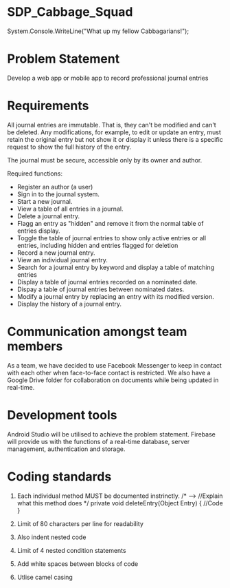 # SDP_Cabbage_Squad
System.Console.WriteLine("What up my fellow Cabbagarians!"); 

# Problem Statement
Develop a web app or mobile app to record professional journal entries

# Requirements
All journal entries are immutable. That is, they can't be modified and can't be deleted. Any modifications, for example, to edit or update an entry, must retain the original entry but not show it or display it unless there is a specific request to show the full history of the entry.

The journal must be secure, accessible only by its owner and author.

Required functions:
* Register an author (a user)
* Sign in to the journal system.
* Start a new journal.
* View a table of all entries in a journal.
* Delete a journal entry.
* Flagg an entry as "hidden" and remove it from the normal table of entries display.
* Toggle the table of journal entries to show only active entries or all entries, including hidden and entries flagged for deletion
* Record a new journal entry.
* View an individual journal entry.
* Search for a journal entry by keyword and display a table of matching entries
* Display a table of journal entries recorded on a nominated date.
* Dispay a table of journal entries between nominated dates.
* Modify a journal entry by replacing an entry with its modified version.
* Display the history of a journal entry.

# Communication amongst team members
As a team, we have decided to use Facebook Messenger to keep in contact with each other when face-to-face contact is restricted. 
We also have a Google Drive folder for collaboration on documents while being updated in real-time. 

# Development tools
Android Studio will be utilised to achieve the problem statement. Firebase will provide us with the functions of a real-time database, server management, authentication and storage. 

# Coding standards
1) Each individual method MUST be documented instrinctly.
    /*
    --> //Explain what this method does
    */
    private void deleteEntry(Object Entry)
    {
        //Code
    }
   
   
2) Limit of 80 characters per line for readability

3) Also indent nested code

4) Limit of 4 nested condition statements

5) Add white spaces between blocks of code

6) Utlise camel casing

